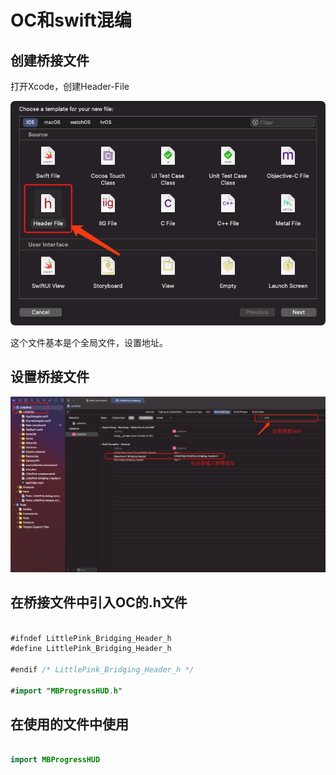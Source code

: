 # OC和swift混编

## 创建桥接文件

打开Xcode，创建Header-File

![avatar](1.png)

这个文件基本是个全局文件，设置地址。

## 设置桥接文件

![avatar](2.jpg)

## 在桥接文件中引入OC的.h文件

``` swift

#ifndef LittlePink_Bridging_Header_h
#define LittlePink_Bridging_Header_h

#endif /* LittlePink_Bridging_Header_h */

#import "MBProgressHUD.h"

```

## 在使用的文件中使用

``` swift

import MBProgressHUD

```